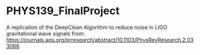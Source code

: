 # PHYS139_FinalProject
A replication of the DeepClean Algorithm to reduce noise in LIGO gravitational wave signals from: https://journals.aps.org/prresearch/abstract/10.1103/PhysRevResearch.2.033066
